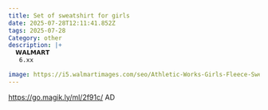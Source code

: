 ```yaml
---
title: Set of sweatshirt for girls
date: 2025-07-28T12:11:41.852Z
tags: 2025-07-28
Category: other
description: |+
  𝗪𝗔𝗟𝗠𝗔𝗥𝗧
   6.xx

image: https://i5.walmartimages.com/seo/Athletic-Works-Girls-Fleece-Sweatshirt-Sweatpants-Set-2-Piece-Sizes-4-18-Plus_93537708-9432-4950-ab36-9617db9c6219.478f6de833fd25cc6edb277d74f28da6.webp?odnHeight=640&odnWidth=640&odnBg=FFFFFF
---
```

https://go.magik.ly/ml/2f91c/
AD